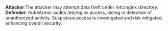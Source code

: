 **Attacker**:The attacker may attempt data theft under /etc/nginx directory. 
**Defender**: KubeArmor audits /etc/nginx access, aiding in detection of unauthorized activity. Suspicious access is investigated and risk mitigated, enhancing overall security.
